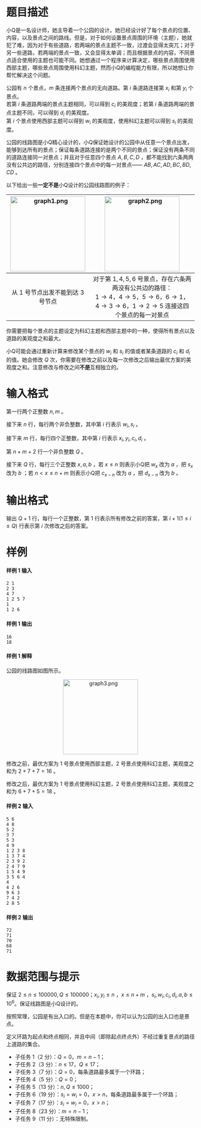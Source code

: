 
# 题目描述

<div class="ui message">
小Q是一名设计师，她主导着一个公园的设计。她已经设计好了每个景点的位置、内容，以及景点之间的路线。但是，对于如何设置景点周围的环境（主题），她就犯了难，因为对于有些道路，若两端的景点主题不一致，过渡会显得太突兀；对于另一些道路，若两端的景点一致，又会显得太单调；而且根据景点的内容，不同景点适合使用的主题也可能不同。她想通过一个程序来计算决定，哪些景点周围使用西部主题，哪些景点周围使用科幻主题，然而小Q的编程能力有限，所以她想让你帮忙解决这个问题。
</div>

公园有 $n$ 个景点，$m$ 条连接两个景点的无向道路。第 $i$ 条道路连接第 $x_i$ 和第 $y_i$ 个景点。  
若第 $i$ 条道路两端的景点主题相同，可以得到 $c_i$ 的美观度；若第 $i$ 条道路两端的景点主题不同，可以得到 $d_i$ 的美观度。  
第 $i$ 个景点使用西部主题可以得到 $w_i$ 的美观度，使用科幻主题可以得到 $s_i$ 的美观度。

公园的线路图是小Q精心设计的，小Q保证她设计的公园中从任意一个景点出发，能够到达所有的景点；保证每条道路连接的是两个不同的景点；保证没有两条不同的道路连接同一对景点；并且对于任意四个景点 $A,B,C,D$ ，都不能找到六条两两没有公共边的路径，分别连接四个景点中的每一对景点—— $AB,AC,AD,BC,BD,CD$ 。

以下给出一些**一定不是**小Q设计的公园线路图的例子：

|<img width="200px" src="/source/loj/3076/img/aHR0cHM6Ly9sb2otaW1nLnVweXVuLm1lbmNpLm1lbXNldDAuY24vMjAxOS8wNC8zMC81Y2M3ZTZjZTM0NTc5LnBuZw==.png" alt="graph1.png" title="graph1.png" />|<img width="200px" src="/source/loj/3076/img/aHR0cHM6Ly9sb2otaW1nLnVweXVuLm1lbmNpLm1lbXNldDAuY24vMjAxOS8wNC8zMC81Y2M3ZTZjZGE2MWE4LnBuZw==.png" alt="graph2.png" title="graph2.png" />
|:-:|:-:|
|从 $1$ 号节点出发不能到达 $3$ 号节点|对于第 $1,4,5,6$ 号景点，存在六条两两没有公共边的路径：<br/>$1\rightarrow4$，$4\rightarrow5$，$5\rightarrow6$，$6\rightarrow1$，$4\rightarrow3\rightarrow6$，$1\rightarrow2\rightarrow5$ 连接这四个景点的每一对景点|

你需要把每个景点的主题设定为科幻主题和西部主题中的一种，使得所有景点以及道路的美观度之和最大。

小Q可能会通过重新计算来修改某个景点的 $w_i$ 和 $s_i$ 的值或者某条道路的 $c_i$ 和 $d_i$ 的值。她会修改 $Q$ 次，你需要在修改之前以及每一次修改之后输出最优方案的美观度之和。注意修改与修改之间**不是**互相独立的。


# 输入格式

第一行两个正整数 $n,m$ 。

接下来 $n$ 行，每行两个非负整数，其中第 $i$ 行表示 $w_i,s_i$ 。

接下来 $m$ 行，每行四个正整数，其中第 $i$ 行表示 $x_i,y_i,c_i,d_i$ 。

第 $n+m+2$ 行一个非负整数 $Q$ 。

接下来 $Q$ 行，每行三个正整数 $x,a,b$ ，若 $x \le n$ 则表示小Q把 $w_x$ 改为 $a$ ，把 $s_x$ 改为 $b$ ；若 $n < x \le n+m$ 则表示小Q把 $c_{x-n}$ 改为 $a$ ，把 $d_{x-n}$ 改为 $b$ 。

# 输出格式

输出 $Q+1$ 行，每行一个正整数，第 $1$ 行表示所有修改之前的答案，第 $i+1(1 \le i \le Q)$ 行表示第 $i$ 次修改之后的答案。

# 样例

#### 样例 1 输入

```
2 1
2 3
4 7
1 2 5 7
1
1 2 6
```

#### 样例 1 输出

```
16
18
```

#### 样例 1 解释

公园的线路图如图所示。

<center><img width="200px" src="/source/loj/3076/img/aHR0cHM6Ly9sb2otaW1nLnVweXVuLm1lbmNpLm1lbXNldDAuY24vMjAxOS8wNC8zMC81Y2M3ZTZjZGU4YzI4LnBuZw==.png" alt="graph3.png" title="graph3.png" /></center>

修改之前，最优方案为 $1$ 号景点使用西部主题，$2$ 号景点使用科幻主题，美观度之和为 $2+7+7=16$ 。

修改之后，最优方案为 $1$ 号景点使用科幻主题，$2$ 号景点使用科幻主题，美观度之和为 $6+7+5=18$ 。

#### 样例 2 输入

```
5 6
4 8
5 2
3 7
5 3
4 9
1 2 3 8
1 3 7 4
2 3 9 2
2 4 7 9
1 5 4 9
3 5 6 4
4
4 2 6
9 6 3
7 4 2
2 8 5
```

#### 样例 2 输出

```72
72
71
70
68
71
```

# 数据范围与提示

保证 $2\le n \le 100000,Q \le 100000$；$x_i,y_i \le n$ ，$x \le n+m$ ，$s_i,w_i,c_i,d_i,a,b \le 10^6$。保证线路图是小Q设计的。

按照常理，公园是有出入口的。但是在本题中，你可以认为公园的出入口也是景点。

定义环路为起点和终点相同，并且中间（即除起点终点外）不经过重复景点的路径上道路的集合。

* 子任务 $1$（$2$ 分）：$Q=0$，$m=n-1$；
* 子任务 $2$（$3$ 分）：$n \le 17$，$Q\le 17$；
* 子任务 $3$（$7$ 分）：$Q=0$，每条道路最多属于一个环路；
* 子任务 $4$（$5$ 分）：$Q=0$；
* 子任务 $5$（$13$ 分）：$n,Q \le 1000$；
* 子任务 $6$（$19$ 分）：$s_i=w_i=0$，$x > n$，每条道路最多属于一个环路；
* 子任务 $7$（$17$ 分）：$s_i=w_i=0$，$x > n$；
* 子任务 $8$（$23$ 分）：$m=n-1$；
* 子任务 $9$（$11$ 分）：无特殊限制。

